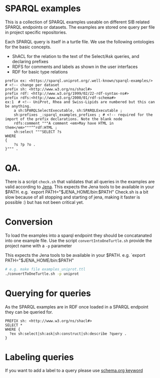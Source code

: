 # SPARQL examples

This is a collection of SPARQL examples useable on different SIB related SPARQL endpoints or datasets. The examples are stored one query per file in project
specific repositories. 

Each SPARQL query is itself in a turtle file. We use the following ontologies for the basic concepts.

* ShACL for the relation to the text of the Select/Ask queries, and declaring prefixes
* RDFS for comments and labels as shown in the user interfaces
* RDF for basic type relations

```sparql
prefix ex: <https://sparql.uniprot.org/.well-known/sparql-examples/>  # <!-- change per dataset
prefix sh: <http://www.w3.org/ns/shacl#> 
prefix rdf: <http://www.w3.org/1999/02/22-rdf-syntax-ns#>
prefix rdfs:<http://www.w3.org/2000/01/rdf-schema#> 
ex:1  # <!-- UniProt, Rhea and Swiss-Lipids are numbered but this can be anything.
    a sh:SPARQLSelectExecutable, sh:SPARQLExecutable ;
    sh:prefixes _:sparql_examples_prefixes ; # <!-- required for the import of the prefix declarations. Note the blank node
    rdfs:comment """A comment <em>May have HTML in them</em>"""^^rdf:HTML ;
    sh:select """SELECT ?s
WHERE
{
    ?s ?p ?o .
}""" .
```

# QA.

There is a script `check.sh` that validates that all queries in the examples are valid according to [Jena](https://jena.apache.org).
This expects the Jena tools to be available in your $PATH. e.g. `export PATH="$JENA_HOME/bin:$PATH"
Check.sh is a bit slow because of all stopping and starting of jena, making it faster is possible :) but has not been critical yet.

# Conversion

To load the examples into a sparql endpoint they should be concatanated into one example file. Use the script `convertIntoOneTurtle.sh`
provide the project name with a `-p` parameter

This expects the Jena tools to be available in your $PATH. e.g. `export PATH="$JENA_HOME/bin:$PATH"

```bash
# e.g. make file examples_uniprot.ttl
./convertToOneTurtle.sh -p uniprot
```


# Querying for queries

As the SPARQL examples are in RDF once loaded in a SPARQL endpoint they can be queried for.
```sparql
PREFIX sh: <http://www.w3.org/ns/shacl#>
SELECT *
WHERE {
  ?ex sh:select|sh:ask|sh:construct|sh:describe ?query .
}
```


# Labeling queries

If you want to add a label to a query please use [schema.org keyword](https://schema.org/keywords)
